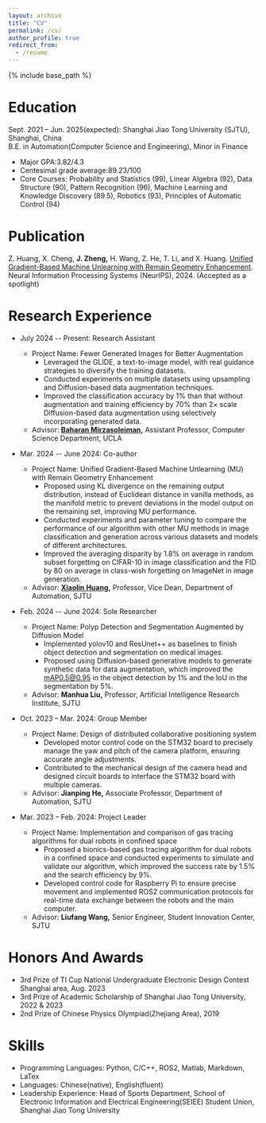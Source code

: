 ```yaml
---
layout: archive
title: "CV"
permalink: /cv/
author_profile: true
redirect_from:
  - /resume
---
```


{% include base_path %}

Education
======
Sept. 2021 – Jun. 2025(expected): Shanghai Jiao Tong University (SJTU), Shanghai, China              
B.E. in Automation(Computer Science and Engineering), Minor in Finance
* Major GPA:3.82/4.3
* Centesimal grade average:89.23/100
* Core Courses: Probability and Statistics (99), Linear Algebra (92), Data Structure (90), Pattern Recognition (96), Machine Learning and Knowledge Discovery (89.5), Robotics (93), Principles of Automatic Control (94)

Publication
======
Z. Huang, X. Cheng, **J. Zheng,** H. Wang, Z. He, T. Li, and X. Huang. [Unified Gradient-Based Machine Unlearning with Remain Geometry Enhancement](https://arxiv.org/abs/2409.19732). Neural Information Processing Systems (NeurIPS), 2024. (Accepted as a spotlight)

Research Experience
======
* July 2024 -- Present: Research Assistant
  * Project Name: Fewer Generated Images for Better Augmentation
    * Leveraged the GLIDE, a text-to-image model, with real guidance strategies to diversify the training datasets.
    * Conducted experiments on multiple datasets using upsampling and Diffusion-based data augmentation techniques.
    * Improved the classification accuracy by 1\% than that without augmentation and training efficiency by 70\% than $2\times$ scale Diffusion-based data augmentation using selectively incorporating generated data.
  * Advisor: [**Baharan Mirzasoleiman,**](https://baharanm.github.io/) Assistant Professor, Computer Science Department, UCLA
 
* Mar. 2024 -- June 2024: Co-author
  * Project Name: Unified Gradient-Based Machine Unlearning (MU) with Remain Geometry Enhancement
    * Proposed using KL divergence on the remaining output distribution, instead of Euclidean distance in vanilla methods, as the manifold metric to prevent deviations in the model output on the remaining set, improving MU performance.
    * Conducted experiments and parameter tuning to compare the performance of our algorithm with other MU methods in image classification and generation across various datasets and models of different architectures.
    * Improved the averaging disparity by 1.8\% on average in random subset forgetting on CIFAR-10 in image classification and the FID by 80 on average in class-wish forgetting on ImageNet in image generation.
  * Advisor: [**Xiaolin Huang,**](http://www.pami.sjtu.edu.cn/xiaolin) Professor, Vice Dean, Department of Automation, SJTU
    
* Feb. 2024 -- June 2024: Sole Researcher
  * Project Name: Polyp Detection and Segmentation Augmented by Diffusion Model
    * Implemented yolov10 and ResUnet++ as baselines to finish object detection and segmentation on medical images.
    * Proposed using Diffusion-based generative models to generate synthetic data for data augmentation, which improved the mAP0.5@0.95 in the object detection by 1\% and the IoU in the segmentation by 5\%.
  * Advisor: **Manhua Liu,** Professor, Artificial Intelligence Research Institute, SJTU

* Oct. 2023 – Mar. 2024: Group Member
  * Project Name: Design of distributed collaborative positioning system
    * Developed motor control code on the STM32 board to precisely manage the yaw and pitch of the camera platform, ensuring accurate angle adjustments.
    * Contributed to the mechanical design of the camera head and designed circuit boards to interface the STM32 board with multiple cameras.
  * Advisor: **Jianping He,** Associate Professor, Department of Automation, SJTU

* Mar. 2023 – Feb. 2024: Project Leader
  * Project Name: Implementation and comparison of gas tracing algorithms for dual robots in confined space
    * Proposed a bionics-based gas tracing algorithm for dual robots in a confined space and conducted experiments to simulate and validate our algorithm, which improved the success rate by 1.5\% and the search efficiency by 9\%. 
    * Developed control code for Raspberry Pi to ensure precise movement and implemented ROS2 communication protocols for real-time data exchange between the robots and the main computer.
  * Advisor: **Liufang Wang,** Senior Engineer, Student Innovation Center, SJTU

Honors And Awards
======
* 3rd Prize of TI Cup National Undergraduate Electronic Design Contest Shanghai area, Aug. 2023
* 3rd Prize of Academic Scholarship of Shanghai Jiao Tong University, 2022 & 2023
* 2nd Prize of Chinese Physics Olympiad(Zhejiang Area), 2019

Skills
======
* Programming Languages: Python, C/C++, ROS2, Matlab, Markdown, LaTex
* Languages: Chinese(native), English(fluent)
* Leadership Experience: Head of Sports Department, School of Electronic Information and Electrical Engineering(SEIEE) Student Union, Shanghai Jiao Tong University
  
